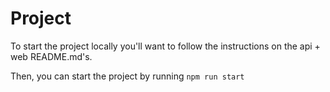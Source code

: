 # Project

To start the project locally you'll want to follow the instructions on the api + web README.md's. 

Then, you can start the project by running `npm run start`
